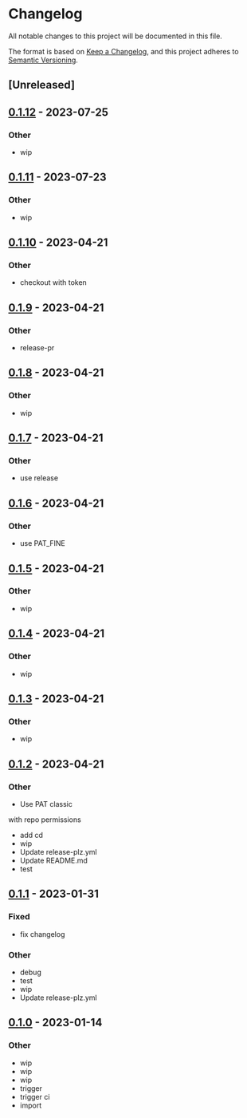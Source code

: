 # Changelog
All notable changes to this project will be documented in this file.

The format is based on [Keep a Changelog](https://keepachangelog.com/en/1.0.0/),
and this project adheres to [Semantic Versioning](https://semver.org/spec/v2.0.0.html).

## [Unreleased]

## [0.1.12](https://github.com/MarcoIeni/marco-crate-example/compare/v0.1.11...v0.1.12) - 2023-07-25

### Other
- wip

## [0.1.11](https://github.com/MarcoIeni/marco-crate-example/compare/v0.1.10...v0.1.11) - 2023-07-23

### Other
- wip

## [0.1.10](https://github.com/MarcoIeni/marco-crate-example/compare/v0.1.9...v0.1.10) - 2023-04-21

### Other
- checkout with token

## [0.1.9](https://github.com/MarcoIeni/marco-crate-example/compare/v0.1.8...v0.1.9) - 2023-04-21

### Other
- release-pr

## [0.1.8](https://github.com/MarcoIeni/marco-crate-example/compare/v0.1.7...v0.1.8) - 2023-04-21

### Other
- wip

## [0.1.7](https://github.com/MarcoIeni/marco-crate-example/compare/v0.1.6...v0.1.7) - 2023-04-21

### Other
- use release

## [0.1.6](https://github.com/MarcoIeni/marco-crate-example/compare/v0.1.5...v0.1.6) - 2023-04-21

### Other
- use PAT_FINE

## [0.1.5](https://github.com/MarcoIeni/marco-crate-example/compare/v0.1.4...v0.1.5) - 2023-04-21

### Other
- wip

## [0.1.4](https://github.com/MarcoIeni/marco-crate-example/compare/v0.1.3...v0.1.4) - 2023-04-21

### Other
- wip

## [0.1.3](https://github.com/MarcoIeni/marco-crate-example/compare/v0.1.2...v0.1.3) - 2023-04-21

### Other
- wip

## [0.1.2](https://github.com/MarcoIeni/marco-crate-example/compare/v0.1.1...v0.1.2) - 2023-04-21

### Other
- Use PAT classic

with repo permissions
- add cd
- wip
- Update release-plz.yml
- Update README.md
- test

## [0.1.1](https://github.com/MarcoIeni/marco-crate-example/compare/v0.1.0...v0.1.1) - 2023-01-31

### Fixed
- fix changelog

### Other
- debug
- test
- wip
- Update release-plz.yml

## [0.1.0](https://github.com/MarcoIeni/marco-crate-example/compare/marco-crate-example-v0.1.0...marco-crate-example-v0.1.0) - 2023-01-14

### Other
- wip
- wip
- wip
- trigger
- trigger ci
- import
